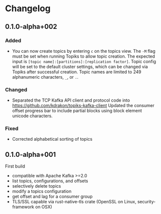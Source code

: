 # Changelog

## 0.1.0-alpha+002

### Added
- You can now create topics by entering `c` on the topics view. The `-M` flag must be set when running Topiks to allow topic creation. The expected input is `[topic name]:[partitions]:[replication factor]`. Topic config will be set to the default cluster settings, which can be changed via Topiks after successful creation. Topic names are limited to 249 alphanumeric characters, `_`, or `.`.

### Changed
- Separated the TCP Kafka API client and protocol code into https://github.com/kdrakon/topiks-kafka-client
Updated the consumer offset progress bar to include partial blocks using block element unicode characters.

### Fixed
- Corrected alphabetical sorting of topics

## 0.1.0-alpha+001
First build
- compatible with Apache Kafka >=2.0
- list topics, configurations, and offsets
- selectively delete topics
- modify a topics configuration
- get offset and lag for a consumer group
- TLS/SSL capable via rust-native-tls crate (OpenSSL on Linux, security-framework on OSX)
